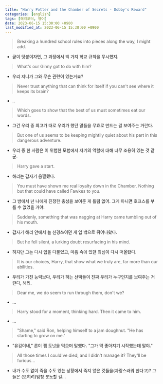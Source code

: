 ```yaml
---
title: "Harry Potter and the Chamber of Secrets - Dobby's Reward"
categories: [english]
tags: [해리포터, 영어]
date: 2023-06-15 15:30:00 +0900
last_modified_at: 2023-06-15 15:30:00 +0900
---
```

> Breaking a hundred school rules into pieces along the way, I might add.
- 굳이 덧붙이자면, 그 과정에서 백 가지 학교 규칙을 무시했지. 

> What's our Ginny got to do with him?
- 우리 지니가 그와 무슨 관련이 있는거죠?

> Never trust anything that can think for itself if you can't see where it keeps its brain?
- ..

> Which goes to show that the best of us must sometimes eat our words.
- 그건 우리 중 최고가 때로 우리가 했던 말들을 무효로 만드는 걸 보여주는 거란다.

> But one of us seems to be keeping mightily quiet about his part in this dangerous adventure.
- 우리 중 한 사람은 이 위험한 모험에서 자기의 역할에 대해 너무 조용히 있는 것 같군.

> Harry gave a start.
- 해리는 갑자기 움찔했다.

> You must have shown me real loyalty down in the Chamber. Nothing but that could have called Fawkes to you.
- 그 방에서 넌 나에게 진정한 충성을 보여준 게 틀림 없어. 그게 아니면 호크스를 부를 수 없었을 거야.

> Suddenly, something that was nagging at Harry came tumbling out of his mouth.
- 갑자기 해리 안에서 늘 신경쓰이던 게 입 밖으로 튀어나왔다.

> But he fell silent, a lurking doubt resurfacing in his mind.
- 하지만 그는 다시 입을 다물었고, 마음 속에 있던 의심이 다시 떠올랐다.

> It is our choices, Harry, that show what we truly are, far more than our abilities.
- 우리가 가진 능력보다, 우리가 하는 선택들이 진짜 우리가 누구인지를 보여주는 거란다, 해리.

> Dear me, we do seem to run through them, don't we?
- ...

> Harry stood for a moment, thinking hard. Then it came to him.
- ...

> "Shame," said Ron, helping himself to a jam doughnut. "He has starting to grow on me."
- "유감이네," 론이 잼 도넛을 먹으며 말했다. "그가 막 좋아지기 시작했는데 말야."

> All those times I could've died, and I didn't manage it? They'll be furious...
- 내가 수도 없이 죽을 수도 있는 상황에서 죽지 않은 것들을(자랑스러워 한다고)? 그들은 (오히려)엄청 분노할 걸...